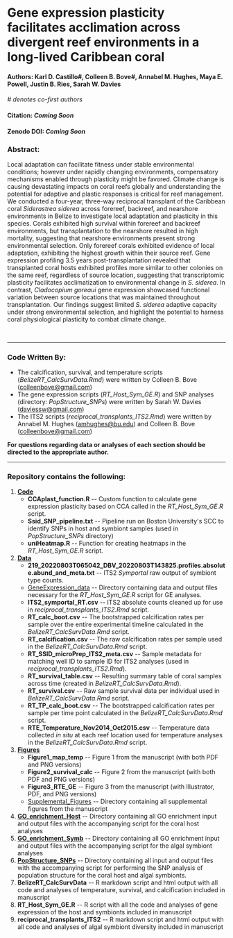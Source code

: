 # Gene expression plasticity facilitates acclimation across divergent reef environments in a long-lived Caribbean coral


#### **Authors:** Karl D. Castillo#, Colleen B. Bove#, Annabel M. Hughes, Maya E. Powell, Justin B. Ries, Sarah W. Davies

*# denotes co-first authors* 

#### **Citation:**  *Coming Soon*

#### **Zenodo DOI:** *Coming Soon*

### **Abstract:**  
Local adaptation can facilitate fitness under stable environmental conditions; however under rapidly changing environments, compensatory mechanisms enabled through plasticity might be favored. Climate change is causing devastating impacts on coral reefs globally and understanding the potential for adaptive and plastic responses is critical for reef management. We conducted a four-year, three-way reciprocal transplant of the Caribbean coral *Siderastrea siderea* across forereef, backreef, and nearshore environments in Belize to investigate local adaptation and plasticity in this species. Corals exhibited high survival within forereef and backreef environments, but transplantation to the nearshore resulted in high mortality, suggesting that nearshore environments present strong environmental selection. Only forereef corals exhibited evidence of local adaptation, exhibiting the highest growth within their source reef. Gene expression profiling 3.5 years post-transplantation revealed that transplanted coral hosts exhibited profiles more similar to other colonies on the same reef, regardless of source location, suggesting that transcriptomic plasticity facilitates acclimatization to environmental change in *S. siderea*. In contrast, *Cladocopium goreaui* gene expression showcased functional variation between source locations that was maintained throughout transplantation. Our findings suggest limited *S. siderea* adaptive capacity under strong environmental selection, and highlight the potential to harness coral physiological plasticity to combat climate change.

<br/>

---

### Code Written By:
* The calcification, survival, and temperature scripts (*BelizeRT_CalcSurvData.Rmd*) were written by Colleen B. Bove (colleenbove@gmail.com)
* The gene expression scripts (*RT_Host_Sym_GE.R*) and SNP analyses (directory: *PopStructure_SNPs*) were written by Sarah W. Davies (daviessw@gmail.com)
* The ITS2 scripts (*reciprocal_transplants_ITS2.Rmd*) were written by Annabel M. Hughes (amhughes@bu.edu) and Colleen B. Bove (colleenbove@gmail.com)

**For questions regarding data or analyses of each section should be directed to the appropriate author.**

---

### Repository contains the following:
1. **[Code](https://github.com/seabove7/BelizeRT_Castillo/tree/main/Code)**
    * **CCAplast_function.R** -- Custom function to calculate gene expression plasticity based on CCA called in the *RT_Host_Sym_GE.R* script.
   * **Ssid_SNP_pipeline.txt** -- Pipeline run on Boston University's SCC to identify SNPs in host and symbiont samples (used in *PopStructure_SNPs* directory)
    * **uniHeatmap.R** -- Function for creating heatmaps in the *RT_Host_Sym_GE.R* script.
2. **[Data](https://github.com/seabove7/BelizeRT_Castillo/tree/main/Data)**
    * **219_20220803T065042_DBV_20220803T143825.profiles.absolute.abund_and_meta.txt** -- ITS2 *Symportal* raw output of symbiont type counts.
    * [GeneExpression_data](https://github.com/seabove7/BelizeRT_Castillo/tree/main/Data/GeneExpression_data) -- Directory containing data and output files necessary for the *RT_Host_Sym_GE.R* script for GE analyses.
    * **ITS2_symportal_RT.csv** -- ITS2 absolute counts cleaned up for use in *reciprocal_transplants_ITS2.Rmd* script.
    * **RT_calc_boot.csv** -- The bootstrapped calcification rates per sample over the entire experimental timeline calculated in the *BelizeRT_CalcSurvData.Rmd* script.
    * **RT_calcification.csv** -- The raw calcification rates per sample used in the *BelizeRT_CalcSurvData.Rmd* script.
    * **RT_SSID_microPrep_ITS2_meta.csv** -- Sample metadata for matching well ID to sample ID for ITS2 analyses (used in *reciprocal_transplants_ITS2.Rmd*).
    * **RT_survival_table.csv** -- Resulting summary table of coral samples across time (created in *BelizeRT_CalcSurvData.Rmd*).
    * **RT_survival.csv** -- Raw sample survival data per individual used in *BelizeRT_CalcSurvData.Rmd* script.
    * **RT_TP_calc_boot.csv** -- The bootstrapped calcification rates per sample per time point calculated in the *BelizeRT_CalcSurvData.Rmd* script.
    * **RTE_Temperature_Nov2014_Oct2015.csv** -- Temperature data collected *in situ* at each reef location used for temperature analyses in the *BelizeRT_CalcSurvData.Rmd* script.
3. **[Figures](https://github.com/seabove7/BelizeRT_Castillo/tree/main/Figures)**
    * **Figure1_map_temp** -- Figure 1 from the manuscript (with both PDF and PNG versions)
    * **Figure2_survival_calc** -- Figure 2 from the manuscript (with both PDF and PNG versions)
    * **Figure3_RTE_GE** -- Figure 3 from the manuscript (with Illustrator, PDF, and PNG versions)
    * [Supplemental_Figures](https://github.com/seabove7/BelizeRT_Castillo/tree/main/Figures/Supplemental_Figures) -- Directory containing all supplemental figures from the manuscript
4. **[GO_enrichment_Host](https://github.com/seabove7/BelizeRT_Castillo/tree/main/GO_enrichment_Host)** -- Directory containing all GO enrichment input and output files with the accompanying script for the coral host analyses
5. **[GO_enrichment_Symb](https://github.com/seabove7/BelizeRT_Castillo/tree/main/GO_enrichment_Symb)** -- Directory containing all GO enrichment input and output files with the accompanying script for the algal symbiont analyses
6. **[PopStructure_SNPs](https://github.com/seabove7/BelizeRT_Castillo/tree/main/PopStructure_SNPs)** -- Directory containing all input and output files with the accompanying script for performing the SNP analysis of population structure for the coral host and algal symbionts. 
7. **BelizeRT_CalcSurvData** -- R markdown script and html output with all code and analyses of temperature, survival, and calcification included in manuscript 
8. **RT_Host_Sym_GE.R** -- R script with all the code and analyses of gene expression of the host and symbionts included in manuscript
9. **reciprocal_transplants_ITS2** -- R markdown script and html output with all code and analyses of algal symbiont diversity included in manuscript
